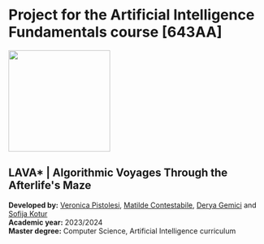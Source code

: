 # Project for the Artificial Intelligence Fundamentals course [643AA]

<img src="https://apre.it/wp-content/uploads/2021/01/logo_uni-pisa.png" width="200" />

## **LAVA\* | Algorithmic Voyages Through the Afterlife's Maze** 
**Developed by:** [Veronica Pistolesi](https://github.com/VeronicaPistolesi), [Matilde Contestabile](https://github.com/matildeec), [Derya Gemici](https://github.com/DeryaGe) and [Sofija Kotur](https://github.com/sofija711) \
**Academic year:** 2023/2024 \
**Master degree:** Computer Science, Artificial Intelligence curriculum 

